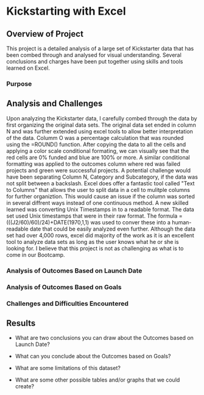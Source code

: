 # Kickstarting with Excel

## Overview of Project
This project is a detailed analysis of a large set of Kickstarter data that has been combed through and analysed for visual understanding. Several conclusions and charges have been put together using skills and tools learned on Excel.

### Purpose

## Analysis and Challenges
Upon analyzing the Kickstarter data, I carefully combed through the data by first organizing the original data sets. The original data set ended in column N and was further extended using excel tools to allow better interpretation of the data. Columm O was a percentage calculation that was rounded using the =ROUND() function. After copying the data to all the cells and applying a color scale conditional formating, we can visually see that the red cells are 0% funded and blue are 100% or more. A similar conditional formatting was applied to the outcomes column where red was failed projects and green were successful projects. A potential challenge would have been separating Column N, Category and Subcategory, if the data was not split between a backslash. Excel does offer a fantastic tool called "Text to Columns" that allows the user to split data in a cell to mulitple columns for further organiztion. This would cause an issue if the column was sorted in several diffrent ways instead of one continuous method. A new skilled learned was converting Unix Timestamps in to a readable format. The data set used Unix timestamps that were in their raw format. The formula =(((J2/60)/60)/24)+DATE(1970,1,1) was used to conver these into a human-readable date that could be easily analyzed even further. Although the data set had over 4,000 rows, excel did majority of the work as it is an excellent tool to analyze data sets as long as the user knows what he or she is looking for. I believe that this project is not as challenging as what is to come in our Bootcamp.

### Analysis of Outcomes Based on Launch Date

### Analysis of Outcomes Based on Goals

### Challenges and Difficulties Encountered

## Results

- What are two conclusions you can draw about the Outcomes based on Launch Date?

- What can you conclude about the Outcomes based on Goals?

- What are some limitations of this dataset?

- What are some other possible tables and/or graphs that we could create?

